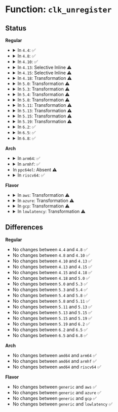 # Function: <code>clk_unregister</code>

## Status
<b>Regular</b>
<ul>
<li>
<details>
<summary>In <code>4.4</code>: ✅</summary>

```c
void clk_unregister(struct clk *clk);
```

**Collision:** Unique Global

**Inline:** No

**Transformation:** False

**Instances:**

```
In drivers/clk/clk.c (ffffffff816e7150)
Location: drivers/clk/clk.c:2654
Inline: False
Direct callers:
  - drivers/clk/clk.c:devm_clk_release
  - drivers/clk/clk-divider.c:clk_unregister_divider
  - drivers/clk/clk-gate.c:clk_unregister_gate
  - drivers/clk/clk-mux.c:clk_unregister_mux
```
**Symbols:**

```
ffffffff816e7150-ffffffff816e7306: clk_unregister (STB_GLOBAL)
```
</details>
</li>
<li>
<details>
<summary>In <code>4.8</code>: ✅</summary>

```c
void clk_unregister(struct clk *clk);
```

**Collision:** Unique Global

**Inline:** No

**Transformation:** False

**Instances:**

```
In drivers/clk/clk.c (ffffffff8174b750)
Location: drivers/clk/clk.c:2688
Inline: False
Direct callers:
  - drivers/clk/clk.c:devm_clk_hw_release
  - drivers/clk/clk.c:devm_clk_release
  - drivers/clk/clk-divider.c:clk_unregister_divider
  - drivers/clk/clk-fixed-factor.c:clk_unregister_fixed_factor
  - drivers/clk/clk-fixed-rate.c:clk_unregister_fixed_rate
  - drivers/clk/clk-gate.c:clk_unregister_gate
  - drivers/clk/clk-mux.c:clk_unregister_mux
  - drivers/clk/clk-composite.c:clk_unregister_composite
```
**Symbols:**

```
ffffffff8174b750-ffffffff8174b910: clk_unregister (STB_GLOBAL)
```
</details>
</li>
<li>
<details>
<summary>In <code>4.10</code>: ✅</summary>

```c
void clk_unregister(struct clk *clk);
```

**Collision:** Unique Global

**Inline:** No

**Transformation:** False

**Instances:**

```
In drivers/clk/clk.c (ffffffff81533fc0)
Location: drivers/clk/clk.c:2691
Inline: False
Direct callers:
  - drivers/clk/clk.c:devm_clk_hw_release
  - drivers/clk/clk.c:devm_clk_release
  - drivers/clk/clk-divider.c:clk_unregister_divider
  - drivers/clk/clk-fixed-factor.c:clk_unregister_fixed_factor
  - drivers/clk/clk-fixed-rate.c:clk_unregister_fixed_rate
  - drivers/clk/clk-gate.c:clk_unregister_gate
  - drivers/clk/clk-mux.c:clk_unregister_mux
  - drivers/clk/clk-composite.c:clk_unregister_composite
```
**Symbols:**

```
ffffffff81533fc0-ffffffff81534180: clk_unregister (STB_GLOBAL)
```
</details>
</li>
<li>
<details>
<summary>In <code>4.13</code>: Selective Inline ⚠️</summary>

```c
void clk_unregister(struct clk *clk);
```

**Collision:** Unique Global

**Inline:** Selective

**Transformation:** False

**Instances:**

```
In drivers/clk/clk.c (ffffffff81547120)
Location: drivers/clk/clk.c:2725
Inline: True
Direct callers:
  - drivers/clk/clk.c:devm_clk_hw_release
  - drivers/clk/clk.c:devm_clk_release
  - drivers/clk/clk-divider.c:clk_unregister_divider
  - drivers/clk/clk-fixed-factor.c:clk_unregister_fixed_factor
  - drivers/clk/clk-fixed-rate.c:clk_unregister_fixed_rate
  - drivers/clk/clk-gate.c:clk_unregister_gate
  - drivers/clk/clk-mux.c:clk_unregister_mux
  - drivers/clk/clk-composite.c:clk_unregister_composite
```
**Symbols:**

```
ffffffff81547120-ffffffff815472cb: clk_unregister (STB_GLOBAL)
```
</details>
</li>
<li>
<details>
<summary>In <code>4.15</code>: Selective Inline ⚠️</summary>

```c
void clk_unregister(struct clk *clk);
```

**Collision:** Unique Global

**Inline:** Selective

**Transformation:** False

**Instances:**

```
In drivers/clk/clk.c (ffffffff815aae40)
Location: drivers/clk/clk.c:2865
Inline: True
Direct callers:
  - drivers/clk/clk.c:devm_clk_hw_release
  - drivers/clk/clk.c:devm_clk_release
  - drivers/clk/clk-divider.c:clk_unregister_divider
  - drivers/clk/clk-fixed-factor.c:clk_unregister_fixed_factor
  - drivers/clk/clk-fixed-rate.c:clk_unregister_fixed_rate
  - drivers/clk/clk-gate.c:clk_unregister_gate
  - drivers/clk/clk-mux.c:clk_unregister_mux
  - drivers/clk/clk-composite.c:clk_unregister_composite
```
**Symbols:**

```
ffffffff815aae40-ffffffff815aafeb: clk_unregister (STB_GLOBAL)
```
</details>
</li>
<li>
<details>
<summary>In <code>4.18</code>: Transformation ⚠️</summary>

```c
void clk_unregister(struct clk *clk);
```

**Collision:** Unique Global

**Inline:** No

**Transformation:** True

**Instances:**

```
In drivers/clk/clk.c (0)
Location: drivers/clk/clk.c:3123
Inline: False
Direct callers:
  - drivers/clk/clk.c:devm_clk_hw_release
  - drivers/clk/clk.c:devm_clk_release
  - drivers/clk/clk-divider.c:clk_unregister_divider
  - drivers/clk/clk-fixed-factor.c:clk_unregister_fixed_factor
  - drivers/clk/clk-fixed-rate.c:clk_unregister_fixed_rate
  - drivers/clk/clk-gate.c:clk_unregister_gate
  - drivers/clk/clk-mux.c:clk_unregister_mux
  - drivers/clk/clk-composite.c:clk_unregister_composite
```
**Symbols:**

```
ffffffff815e4444-ffffffff815e449d: clk_unregister.cold.58 (STB_LOCAL)
ffffffff815e2e40-ffffffff815e2fc9: clk_unregister (STB_GLOBAL)
```
</details>
</li>
<li>
<details>
<summary>In <code>5.0</code>: Transformation ⚠️</summary>

```c
void clk_unregister(struct clk *clk);
```

**Collision:** Unique Global

**Inline:** No

**Transformation:** True

**Instances:**

```
In drivers/clk/clk.c (0)
Location: drivers/clk/clk.c:3424
Inline: False
Direct callers:
  - drivers/clk/clk.c:devm_clk_hw_release
  - drivers/clk/clk.c:devm_clk_release
  - drivers/clk/clk-divider.c:clk_unregister_divider
  - drivers/clk/clk-fixed-factor.c:clk_unregister_fixed_factor
  - drivers/clk/clk-fixed-rate.c:clk_unregister_fixed_rate
  - drivers/clk/clk-gate.c:clk_unregister_gate
  - drivers/clk/clk-mux.c:clk_unregister_mux
  - drivers/clk/clk-composite.c:clk_unregister_composite
```
**Symbols:**

```
ffffffff815fe803-ffffffff815fe85c: clk_unregister.cold.61 (STB_LOCAL)
ffffffff815fc7c0-ffffffff815fc949: clk_unregister (STB_GLOBAL)
```
</details>
</li>
<li>
<details>
<summary>In <code>5.3</code>: Transformation ⚠️</summary>

```c
void clk_unregister(struct clk *clk);
```

**Collision:** Unique Global

**Inline:** No

**Transformation:** True

**Instances:**

```
In drivers/clk/clk.c (0)
Location: drivers/clk/clk.c:3767
Inline: False
Direct callers:
  - drivers/clk/clk.c:devm_clk_hw_release
  - drivers/clk/clk.c:devm_clk_release
  - drivers/clk/clk-divider.c:clk_unregister_divider
  - drivers/clk/clk-fixed-factor.c:clk_unregister_fixed_factor
  - drivers/clk/clk-fixed-rate.c:clk_unregister_fixed_rate
  - drivers/clk/clk-gate.c:clk_unregister_gate
  - drivers/clk/clk-mux.c:clk_unregister_mux
  - drivers/clk/clk-composite.c:clk_unregister_composite
```
**Symbols:**

```
ffffffff81630ed8-ffffffff81630f31: clk_unregister.cold (STB_LOCAL)
ffffffff8162f420-ffffffff8162f5a7: clk_unregister (STB_GLOBAL)
```
</details>
</li>
<li>
<details>
<summary>In <code>5.4</code>: Transformation ⚠️</summary>

```c
void clk_unregister(struct clk *clk);
```

**Collision:** Unique Global

**Inline:** No

**Transformation:** True

**Instances:**

```
In drivers/clk/clk.c (0)
Location: drivers/clk/clk.c:3875
Inline: False
Direct callers:
  - drivers/clk/clk.c:devm_clk_hw_release
  - drivers/clk/clk.c:devm_clk_release
  - drivers/clk/clk-divider.c:clk_unregister_divider
  - drivers/clk/clk-fixed-factor.c:clk_unregister_fixed_factor
  - drivers/clk/clk-fixed-rate.c:clk_unregister_fixed_rate
  - drivers/clk/clk-gate.c:clk_unregister_gate
  - drivers/clk/clk-mux.c:clk_unregister_mux
  - drivers/clk/clk-composite.c:clk_unregister_composite
```
**Symbols:**

```
ffffffff81652c52-ffffffff81652cad: clk_unregister.cold (STB_LOCAL)
ffffffff81650f70-ffffffff81651179: clk_unregister (STB_GLOBAL)
```
</details>
</li>
<li>
<details>
<summary>In <code>5.8</code>: Transformation ⚠️</summary>

```c
void clk_unregister(struct clk *clk);
```

**Collision:** Unique Global

**Inline:** No

**Transformation:** True

**Instances:**

```
In drivers/clk/clk.c (0)
Location: drivers/clk/clk.c:3965
Inline: False
Direct callers:
  - drivers/clk/clk.c:devm_clk_hw_release
  - drivers/clk/clk.c:devm_clk_release
  - drivers/clk/clk-divider.c:clk_unregister_divider
  - drivers/clk/clk-fixed-factor.c:clk_unregister_fixed_factor
  - drivers/clk/clk-fixed-rate.c:clk_unregister_fixed_rate
  - drivers/clk/clk-gate.c:clk_unregister_gate
  - drivers/clk/clk-mux.c:clk_unregister_mux
  - drivers/clk/clk-composite.c:clk_unregister_composite
```
**Symbols:**

```
ffffffff8170289b-ffffffff817028f4: clk_unregister.cold (STB_LOCAL)
ffffffff81700730-ffffffff81700964: clk_unregister (STB_GLOBAL)
```
</details>
</li>
<li>
<details>
<summary>In <code>5.11</code>: Transformation ⚠️</summary>

```c
void clk_unregister(struct clk *clk);
```

**Collision:** Unique Global

**Inline:** No

**Transformation:** True

**Instances:**

```
In drivers/clk/clk.c (0)
Location: drivers/clk/clk.c:4034
Inline: False
Direct callers:
  - drivers/clk/clk.c:devm_clk_hw_unregister_cb
  - drivers/clk/clk.c:devm_clk_unregister_cb
  - drivers/clk/clk-divider.c:clk_unregister_divider
  - drivers/clk/clk-fixed-factor.c:clk_unregister_fixed_factor
  - drivers/clk/clk-fixed-rate.c:clk_unregister_fixed_rate
  - drivers/clk/clk-gate.c:clk_unregister_gate
  - drivers/clk/clk-mux.c:clk_unregister_mux
  - drivers/clk/clk-composite.c:clk_unregister_composite
```
**Symbols:**

```
ffffffff81c04155-ffffffff81c041ae: clk_unregister.cold (STB_LOCAL)
ffffffff8171dc50-ffffffff8171de84: clk_unregister (STB_GLOBAL)
```
</details>
</li>
<li>
<details>
<summary>In <code>5.13</code>: Transformation ⚠️</summary>

```c
void clk_unregister(struct clk *clk);
```

**Collision:** Unique Global

**Inline:** No

**Transformation:** True

**Instances:**

```
In drivers/clk/clk.c (0)
Location: drivers/clk/clk.c:4043
Inline: False
Direct callers:
  - drivers/clk/clk.c:devm_clk_hw_unregister_cb
  - drivers/clk/clk.c:devm_clk_unregister_cb
  - drivers/clk/clk-divider.c:clk_unregister_divider
  - drivers/clk/clk-fixed-factor.c:clk_unregister_fixed_factor
  - drivers/clk/clk-fixed-rate.c:clk_unregister_fixed_rate
  - drivers/clk/clk-gate.c:clk_unregister_gate
  - drivers/clk/clk-mux.c:clk_unregister_mux
  - drivers/clk/clk-composite.c:clk_unregister_composite
```
**Symbols:**

```
ffffffff81bf5b61-ffffffff81bf5bba: clk_unregister.cold (STB_LOCAL)
ffffffff816fece0-ffffffff816fef14: clk_unregister (STB_GLOBAL)
```
</details>
</li>
<li>
<details>
<summary>In <code>5.15</code>: Transformation ⚠️</summary>

```c
void clk_unregister(struct clk *clk);
```

**Collision:** Unique Global

**Inline:** No

**Transformation:** True

**Instances:**

```
In drivers/clk/clk.c (0)
Location: drivers/clk/clk.c:4070
Inline: False
Direct callers:
  - drivers/clk/clk.c:devm_clk_hw_unregister_cb
  - drivers/clk/clk.c:devm_clk_unregister_cb
  - drivers/clk/clk-divider.c:clk_unregister_divider
  - drivers/clk/clk-fixed-factor.c:clk_unregister_fixed_factor
  - drivers/clk/clk-fixed-rate.c:clk_unregister_fixed_rate
  - drivers/clk/clk-gate.c:clk_unregister_gate
  - drivers/clk/clk-mux.c:clk_unregister_mux
  - drivers/clk/clk-composite.c:clk_unregister_composite
```
**Symbols:**

```
ffffffff81cf31fa-ffffffff81cf3253: clk_unregister.cold (STB_LOCAL)
ffffffff817794e0-ffffffff81779714: clk_unregister (STB_GLOBAL)
```
</details>
</li>
<li>
<details>
<summary>In <code>5.19</code>: Transformation ⚠️</summary>

```c
void clk_unregister(struct clk *clk);
```

**Collision:** Unique Global

**Inline:** No

**Transformation:** True

**Instances:**

```
In drivers/clk/clk.c (0)
Location: drivers/clk/clk.c:4143
Inline: False
Direct callers:
  - drivers/clk/clk.c:devm_clk_hw_unregister_cb
  - drivers/clk/clk.c:devm_clk_unregister_cb
  - drivers/clk/clk-divider.c:clk_unregister_divider
  - drivers/clk/clk-fixed-factor.c:clk_unregister_fixed_factor
  - drivers/clk/clk-fixed-rate.c:clk_unregister_fixed_rate
  - drivers/clk/clk-gate.c:clk_unregister_gate
  - drivers/clk/clk-mux.c:clk_unregister_mux
  - drivers/clk/clk-composite.c:clk_unregister_composite
```
**Symbols:**

```
ffffffff81ebb35f-ffffffff81ebb3b8: clk_unregister.cold (STB_LOCAL)
ffffffff818af860-ffffffff818afaad: clk_unregister (STB_GLOBAL)
```
</details>
</li>
<li>
<details>
<summary>In <code>6.2</code>: ✅</summary>

```c
void clk_unregister(struct clk *clk);
```

**Collision:** Unique Global

**Inline:** No

**Transformation:** False

**Instances:**

```
In drivers/clk/clk.c (ffffffff819fba90)
Location: drivers/clk/clk.c:4332
Inline: False
Direct callers:
  - drivers/clk/clk.c:devm_clk_hw_unregister_cb
  - drivers/clk/clk.c:devm_clk_unregister_cb
  - drivers/clk/clk-divider.c:clk_unregister_divider
  - drivers/clk/clk-fixed-factor.c:clk_unregister_fixed_factor
  - drivers/clk/clk-fixed-rate.c:clk_unregister_fixed_rate
  - drivers/clk/clk-gate.c:clk_unregister_gate
  - drivers/clk/clk-mux.c:clk_unregister_mux
  - drivers/clk/clk-composite.c:clk_unregister_composite
```
**Symbols:**

```
ffffffff819fba90-ffffffff819fbd49: clk_unregister (STB_GLOBAL)
```
</details>
</li>
<li>
<details>
<summary>In <code>6.5</code>: ✅</summary>

```c
void clk_unregister(struct clk *clk);
```

**Collision:** Unique Global

**Inline:** No

**Transformation:** False

**Instances:**

```
In drivers/clk/clk.c (ffffffff81a44540)
Location: drivers/clk/clk.c:4391
Inline: False
Direct callers:
  - drivers/clk/clk.c:devm_clk_hw_unregister_cb
  - drivers/clk/clk.c:devm_clk_unregister_cb
  - drivers/clk/clk-divider.c:clk_unregister_divider
  - drivers/clk/clk-fixed-factor.c:clk_unregister_fixed_factor
  - drivers/clk/clk-fixed-rate.c:clk_unregister_fixed_rate
  - drivers/clk/clk-gate.c:clk_unregister_gate
  - drivers/clk/clk-mux.c:clk_unregister_mux
  - drivers/clk/clk-composite.c:clk_unregister_composite
```
**Symbols:**

```
ffffffff81a44540-ffffffff81a447f9: clk_unregister (STB_GLOBAL)
```
</details>
</li>
<li>
<details>
<summary>In <code>6.8</code>: ✅</summary>

```c
void clk_unregister(struct clk *clk);
```

**Collision:** Unique Global

**Inline:** No

**Transformation:** False

**Instances:**

```
In drivers/clk/clk.c (ffffffff81a90050)
Location: drivers/clk/clk.c:4437
Inline: False
Direct callers:
  - drivers/clk/clk.c:devm_clk_hw_unregister_cb
  - drivers/clk/clk.c:devm_clk_unregister_cb
  - drivers/clk/clk-divider.c:clk_unregister_divider
  - drivers/clk/clk-fixed-factor.c:clk_unregister_fixed_factor
  - drivers/clk/clk-fixed-rate.c:clk_unregister_fixed_rate
  - drivers/clk/clk-gate.c:clk_unregister_gate
  - drivers/clk/clk-mux.c:clk_unregister_mux
  - drivers/clk/clk-composite.c:clk_unregister_composite
```
**Symbols:**

```
ffffffff81a90050-ffffffff81a90309: clk_unregister (STB_GLOBAL)
```
</details>
</li>
</ul>
<b>Arch</b>
<ul>
<li>
<details>
<summary>In <code>arm64</code>: ✅</summary>

```c
void clk_unregister(struct clk *clk);
```

**Collision:** Unique Global

**Inline:** No

**Transformation:** False

**Instances:**

```
In drivers/clk/clk.c (ffff8000107c16d0)
Location: drivers/clk/clk.c:3875
Inline: False
Direct callers:
  - drivers/clk/clk.c:devm_clk_hw_release
  - drivers/clk/clk.c:devm_clk_release
  - drivers/clk/clk-divider.c:clk_unregister_divider
  - drivers/clk/clk-fixed-factor.c:clk_unregister_fixed_factor
  - drivers/clk/clk-fixed-rate.c:_of_fixed_clk_setup
  - drivers/clk/clk-fixed-rate.c:clk_unregister_fixed_rate
  - drivers/clk/clk-gate.c:clk_unregister_gate
  - drivers/clk/clk-mux.c:clk_unregister_mux
  - drivers/clk/clk-composite.c:clk_unregister_composite
  - drivers/clk/imx/clk.c:imx_unregister_clocks
  - drivers/clk/rockchip/clk-pll.c:rockchip_clk_register_pll
  - drivers/clk/rockchip/clk-mmc-phase.c:rockchip_clk_register_mmc
  - drivers/clk/sunxi/clk-factors.c:sunxi_factors_unregister
  - drivers/clk/sunxi/clk-a10-ve.c:sun4i_ve_clk_setup
  - drivers/clk/sunxi/clk-sun4i-tcon-ch1.c:tcon_ch1_setup
  - drivers/clk/sunxi/clk-sun8i-mbus.c:sun8i_a23_mbus_setup
  - drivers/clk/sunxi/clk-sun9i-mmc.c:sun9i_a80_mmc_config_clk_probe
  - drivers/clk/sunxi/clk-sun9i-mmc.c:sun9i_a80_mmc_config_clk_probe
  - drivers/clk/sunxi/clk-sun9i-cpus.c:sun9i_a80_cpus_setup
```
**Symbols:**

```
ffff8000107c16d0-ffff8000107c18c0: clk_unregister (STB_GLOBAL)
```
</details>
</li>
<li>
<details>
<summary>In <code>armhf</code>: ✅</summary>

```c
void clk_unregister(struct clk *clk);
```

**Collision:** Unique Global

**Inline:** No

**Transformation:** False

**Instances:**

```
In drivers/clk/clk.c (c08edf7c)
Location: drivers/clk/clk.c:3875
Inline: False
Direct callers:
  - drivers/clk/clk.c:devm_clk_hw_release
  - drivers/clk/clk.c:devm_clk_release
  - drivers/clk/clk-divider.c:clk_unregister_divider
  - drivers/clk/clk-fixed-factor.c:clk_unregister_fixed_factor
  - drivers/clk/clk-fixed-rate.c:_of_fixed_clk_setup
  - drivers/clk/clk-fixed-rate.c:clk_unregister_fixed_rate
  - drivers/clk/clk-gate.c:clk_unregister_gate
  - drivers/clk/clk-mux.c:clk_unregister_mux
  - drivers/clk/clk-composite.c:clk_unregister_composite
  - drivers/clk/imx/clk.c:imx_unregister_clocks
  - drivers/clk/rockchip/clk-pll.c:rockchip_clk_register_pll
  - drivers/clk/rockchip/clk-mmc-phase.c:rockchip_clk_register_mmc
  - drivers/clk/tegra/clk-dfll.c:tegra_dfll_unregister
  - drivers/clk/tegra/clk-dfll.c:tegra_dfll_register
  - drivers/clk/ti/clk.c:ti_clk_register
  - drivers/clk/ti/composite.c:_register_composite
```
**Symbols:**

```
c08edf7c-c08ee1c0: clk_unregister (STB_GLOBAL)
```
</details>
</li>
<li>
In <code>ppc64el</code>: Absent ⚠️
</li>
<li>
<details>
<summary>In <code>riscv64</code>: ✅</summary>

```c
void clk_unregister(struct clk *clk);
```

**Collision:** Unique Global

**Inline:** No

**Transformation:** False

**Instances:**

```
In drivers/clk/clk.c (ffffffe00050f3c0)
Location: drivers/clk/clk.c:3875
Inline: False
Direct callers:
  - drivers/clk/clk.c:devm_clk_hw_release
  - drivers/clk/clk.c:devm_clk_release
  - drivers/clk/clk-divider.c:clk_unregister_divider
  - drivers/clk/clk-fixed-factor.c:clk_unregister_fixed_factor
  - drivers/clk/clk-fixed-rate.c:_of_fixed_clk_setup
  - drivers/clk/clk-fixed-rate.c:clk_unregister_fixed_rate
  - drivers/clk/clk-gate.c:clk_unregister_gate
  - drivers/clk/clk-mux.c:clk_unregister_mux
  - drivers/clk/clk-composite.c:clk_unregister_composite
```
**Symbols:**

```
ffffffe00050f3c0-ffffffe00050f5a0: clk_unregister (STB_GLOBAL)
```
</details>
</li>
</ul>
<b>Flavor</b>
<ul>
<li>
<details>
<summary>In <code>aws</code>: Transformation ⚠️</summary>

```c
void clk_unregister(struct clk *clk);
```

**Collision:** Unique Global

**Inline:** No

**Transformation:** True

**Instances:**

```
In drivers/clk/clk.c (0)
Location: drivers/clk/clk.c:3875
Inline: False
Direct callers:
  - drivers/clk/clk.c:devm_clk_hw_release
  - drivers/clk/clk.c:devm_clk_release
  - drivers/clk/clk-divider.c:clk_unregister_divider
  - drivers/clk/clk-fixed-factor.c:clk_unregister_fixed_factor
  - drivers/clk/clk-fixed-rate.c:clk_unregister_fixed_rate
  - drivers/clk/clk-gate.c:clk_unregister_gate
  - drivers/clk/clk-mux.c:clk_unregister_mux
  - drivers/clk/clk-composite.c:clk_unregister_composite
```
**Symbols:**

```
ffffffff81618cb2-ffffffff81618d0d: clk_unregister.cold (STB_LOCAL)
ffffffff81616fd0-ffffffff816171d9: clk_unregister (STB_GLOBAL)
```
</details>
</li>
<li>
<details>
<summary>In <code>azure</code>: Transformation ⚠️</summary>

```c
void clk_unregister(struct clk *clk);
```

**Collision:** Unique Global

**Inline:** No

**Transformation:** True

**Instances:**

```
In drivers/clk/clk.c (0)
Location: drivers/clk/clk.c:3875
Inline: False
Direct callers:
  - drivers/clk/clk.c:devm_clk_hw_release
  - drivers/clk/clk.c:devm_clk_release
  - drivers/clk/clk-divider.c:clk_unregister_divider
  - drivers/clk/clk-fixed-factor.c:clk_unregister_fixed_factor
  - drivers/clk/clk-fixed-rate.c:clk_unregister_fixed_rate
  - drivers/clk/clk-gate.c:clk_unregister_gate
  - drivers/clk/clk-mux.c:clk_unregister_mux
  - drivers/clk/clk-composite.c:clk_unregister_composite
```
**Symbols:**

```
ffffffff8160d1e2-ffffffff8160d23d: clk_unregister.cold (STB_LOCAL)
ffffffff8160b500-ffffffff8160b709: clk_unregister (STB_GLOBAL)
```
</details>
</li>
<li>
<details>
<summary>In <code>gcp</code>: Transformation ⚠️</summary>

```c
void clk_unregister(struct clk *clk);
```

**Collision:** Unique Global

**Inline:** No

**Transformation:** True

**Instances:**

```
In drivers/clk/clk.c (0)
Location: drivers/clk/clk.c:3875
Inline: False
Direct callers:
  - drivers/clk/clk.c:devm_clk_hw_release
  - drivers/clk/clk.c:devm_clk_release
  - drivers/clk/clk-divider.c:clk_unregister_divider
  - drivers/clk/clk-fixed-factor.c:clk_unregister_fixed_factor
  - drivers/clk/clk-fixed-rate.c:clk_unregister_fixed_rate
  - drivers/clk/clk-gate.c:clk_unregister_gate
  - drivers/clk/clk-mux.c:clk_unregister_mux
  - drivers/clk/clk-composite.c:clk_unregister_composite
```
**Symbols:**

```
ffffffff81646a92-ffffffff81646aed: clk_unregister.cold (STB_LOCAL)
ffffffff81644db0-ffffffff81644fb9: clk_unregister (STB_GLOBAL)
```
</details>
</li>
<li>
<details>
<summary>In <code>lowlatency</code>: Transformation ⚠️</summary>

```c
void clk_unregister(struct clk *clk);
```

**Collision:** Unique Global

**Inline:** No

**Transformation:** True

**Instances:**

```
In drivers/clk/clk.c (0)
Location: drivers/clk/clk.c:3875
Inline: False
Direct callers:
  - drivers/clk/clk.c:devm_clk_hw_release
  - drivers/clk/clk.c:devm_clk_release
  - drivers/clk/clk-divider.c:clk_unregister_divider
  - drivers/clk/clk-fixed-factor.c:clk_unregister_fixed_factor
  - drivers/clk/clk-fixed-rate.c:clk_unregister_fixed_rate
  - drivers/clk/clk-gate.c:clk_unregister_gate
  - drivers/clk/clk-mux.c:clk_unregister_mux
  - drivers/clk/clk-composite.c:clk_unregister_composite
```
**Symbols:**

```
ffffffff81661022-ffffffff8166107d: clk_unregister.cold (STB_LOCAL)
ffffffff8165f2d0-ffffffff8165f4d9: clk_unregister (STB_GLOBAL)
```
</details>
</li>
</ul>

## Differences
<b>Regular</b>
<ul>
<li>
No changes between <code>4.4</code> and <code>4.8</code> ✅
</li>
<li>
No changes between <code>4.8</code> and <code>4.10</code> ✅
</li>
<li>
No changes between <code>4.10</code> and <code>4.13</code> ✅
</li>
<li>
No changes between <code>4.13</code> and <code>4.15</code> ✅
</li>
<li>
No changes between <code>4.15</code> and <code>4.18</code> ✅
</li>
<li>
No changes between <code>4.18</code> and <code>5.0</code> ✅
</li>
<li>
No changes between <code>5.0</code> and <code>5.3</code> ✅
</li>
<li>
No changes between <code>5.3</code> and <code>5.4</code> ✅
</li>
<li>
No changes between <code>5.4</code> and <code>5.8</code> ✅
</li>
<li>
No changes between <code>5.8</code> and <code>5.11</code> ✅
</li>
<li>
No changes between <code>5.11</code> and <code>5.13</code> ✅
</li>
<li>
No changes between <code>5.13</code> and <code>5.15</code> ✅
</li>
<li>
No changes between <code>5.15</code> and <code>5.19</code> ✅
</li>
<li>
No changes between <code>5.19</code> and <code>6.2</code> ✅
</li>
<li>
No changes between <code>6.2</code> and <code>6.5</code> ✅
</li>
<li>
No changes between <code>6.5</code> and <code>6.8</code> ✅
</li>
</ul>
<b>Arch</b>
<ul>
<li>
No changes between <code>amd64</code> and <code>arm64</code> ✅
</li>
<li>
No changes between <code>amd64</code> and <code>armhf</code> ✅
</li>
<li>
No changes between <code>amd64</code> and <code>riscv64</code> ✅
</li>
</ul>
<b>Flavor</b>
<ul>
<li>
No changes between <code>generic</code> and <code>aws</code> ✅
</li>
<li>
No changes between <code>generic</code> and <code>azure</code> ✅
</li>
<li>
No changes between <code>generic</code> and <code>gcp</code> ✅
</li>
<li>
No changes between <code>generic</code> and <code>lowlatency</code> ✅
</li>
</ul>
